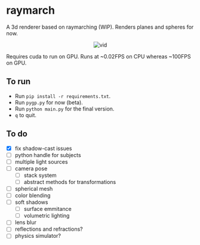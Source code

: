 # raymarch
A 3d renderer based on raymarching (WIP).
Renders planes and spheres for now.<br>

<p align="center">
    <img src="https://user-images.githubusercontent.com/39578914/139380567-fed4bcb7-a71b-48db-87ad-33d278ccc0a9.gif" alt="vid" />
</p>

Requires cuda to run on GPU. Runs at ~0.02FPS on CPU whereas ~100FPS on GPU.

## To run
- Run `pip install -r requirements.txt`.
- Run `pygp.py` for now (beta).
- Run `python main.py` for the final version.
- `q` to quit.

## To do
- [x] fix shadow-cast issues
- [ ] python handle for subjects
- [ ] multiple light sources
- [ ] camera pose
  - [ ] stack system
  - [ ] abstract methods for transformations
- [ ] spherical mesh
- [ ] color blending
- [ ] soft shadows
  - [ ] surface emmitance
  - [ ] volumetric lighting
- [ ] lens blur
- [ ] reflections and refractions?
- [ ] physics simulator?
